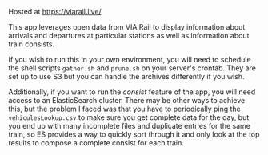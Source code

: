 Hosted at <https://viarail.live/>

This app leverages open data from VIA Rail to display information about arrivals and departures at particular stations as well as information about train consists.

If you wish to run this in your own environment, you will need to schedule the shell scripts `gather.sh` and `prune.sh` on your server's crontab.
They are set up to use S3 but you can handle the archives differently if you wish.

Additionally, if you want to run the *consist* feature of the app, you will need access to an ElasticSearch cluster.
There may be other ways to achieve this, but the problem I faced was that you have to periodically ping the `vehiculesLookup.csv` to make sure you get complete data for the day, but you end up with many incomplete files and duplicate entries for the same train, so ES provides a way to quickly sort through it and only look at the top results to compose a complete consist for each train.
